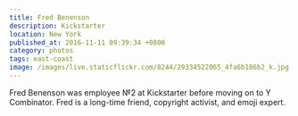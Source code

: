 ```yaml
---
title: Fred Benenson
description: Kickstarter
location: New York
published_at: 2016-11-11 09:39:34 +0800
category: photos
tags: east-coast
image: /images/live.staticflickr.com/8244/29334522065_4fa6b186b2_k.jpg
---
```


Fred Benenson was employee №2 at Kickstarter before moving on to Y Combinator.
Fred is a long-time friend, copyright activist, and emoji expert.
